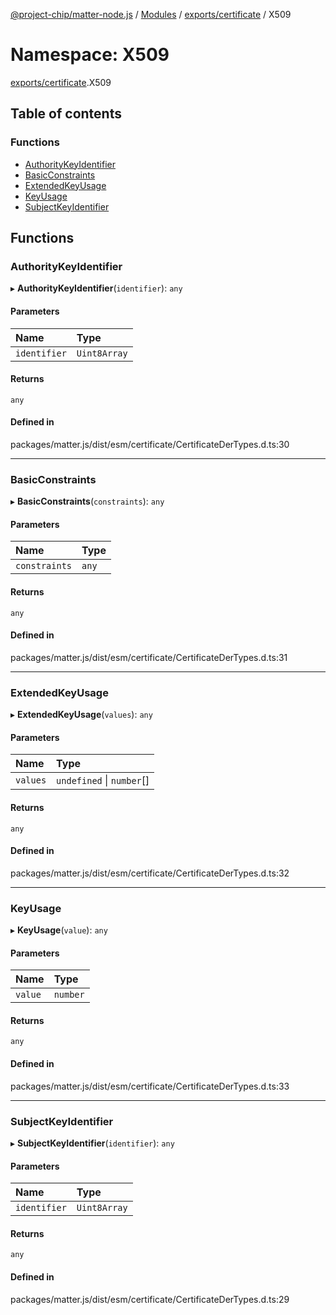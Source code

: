 [@project-chip/matter-node.js](../README.md) / [Modules](../modules.md) / [exports/certificate](exports_certificate.md) / X509

# Namespace: X509

[exports/certificate](exports_certificate.md).X509

## Table of contents

### Functions

- [AuthorityKeyIdentifier](exports_certificate.X509.md#authoritykeyidentifier)
- [BasicConstraints](exports_certificate.X509.md#basicconstraints)
- [ExtendedKeyUsage](exports_certificate.X509.md#extendedkeyusage)
- [KeyUsage](exports_certificate.X509.md#keyusage)
- [SubjectKeyIdentifier](exports_certificate.X509.md#subjectkeyidentifier)

## Functions

### AuthorityKeyIdentifier

▸ **AuthorityKeyIdentifier**(`identifier`): `any`

#### Parameters

| Name | Type |
| :------ | :------ |
| `identifier` | `Uint8Array` |

#### Returns

`any`

#### Defined in

packages/matter.js/dist/esm/certificate/CertificateDerTypes.d.ts:30

___

### BasicConstraints

▸ **BasicConstraints**(`constraints`): `any`

#### Parameters

| Name | Type |
| :------ | :------ |
| `constraints` | `any` |

#### Returns

`any`

#### Defined in

packages/matter.js/dist/esm/certificate/CertificateDerTypes.d.ts:31

___

### ExtendedKeyUsage

▸ **ExtendedKeyUsage**(`values`): `any`

#### Parameters

| Name | Type |
| :------ | :------ |
| `values` | `undefined` \| `number`[] |

#### Returns

`any`

#### Defined in

packages/matter.js/dist/esm/certificate/CertificateDerTypes.d.ts:32

___

### KeyUsage

▸ **KeyUsage**(`value`): `any`

#### Parameters

| Name | Type |
| :------ | :------ |
| `value` | `number` |

#### Returns

`any`

#### Defined in

packages/matter.js/dist/esm/certificate/CertificateDerTypes.d.ts:33

___

### SubjectKeyIdentifier

▸ **SubjectKeyIdentifier**(`identifier`): `any`

#### Parameters

| Name | Type |
| :------ | :------ |
| `identifier` | `Uint8Array` |

#### Returns

`any`

#### Defined in

packages/matter.js/dist/esm/certificate/CertificateDerTypes.d.ts:29
